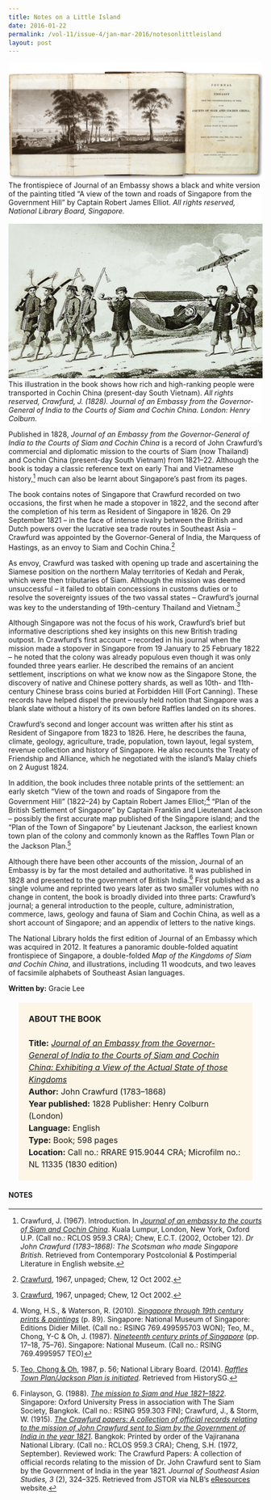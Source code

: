 ```yaml
---
title: Notes on a Little Island
date: 2016-01-22
permalink: /vol-11/issue-4/jan-mar-2016/notesonlittleisland
layout: post
---
```

<div style="background-color: white;"><br><img src="/images/vol-11-issue-4/notes-on-little-island/01_littleisland.jpg">The frontispiece of Journal of an Embassy shows a black and white version of the painting titled “A view of the town and roads of Singapore from the Government Hill” by Captain Robert James Elliot. <i>All rights reserved, National Library Board, Singapore.</i></div>

<div style="background-color: white;"><br><img src="/images/vol-11-issue-4/notes-on-little-island/02_littleisland.jpg">This illustration in the book shows how rich and high-ranking people were transported in Cochin China (present-day South Vietnam). <i>All rights reserved, Crawfurd, J. (1828). Journal of an Embassy from the Governor-General of India to the Courts of Siam and Cochin China. London: Henry Colburn.</i></div>

Published in 1828, *Journal of an Embassy from the Governor-General of India to the Courts of Siam and Cochin China* is a record of John Crawfurd’s commercial and diplomatic mission to the courts of Siam (now Thailand) and Cochin China (present-day South Vietnam) from 1821–22. Although the book is today a classic reference text on early Thai and Vietnamese history,[^1] much can also be learnt about Singapore’s past from its pages.

The book contains notes of Singapore that Crawfurd recorded on two occasions, the first when he made a stopover in 1822, and the second after the completion of his term as Resident of Singapore in 1826. On 29 September 1821 – in the face of intense rivalry between the British and Dutch powers over the lucrative sea trade routes in Southeast Asia – Crawfurd was appointed by the Governor-General of India, the Marquess of Hastings, as an envoy to Siam and Cochin China.[^2]

As envoy, Crawfurd was tasked with opening up trade and ascertaining the Siamese position on the northern Malay territories of Kedah and Perak, which were then tributaries of Siam. Although the mission was deemed unsuccessful – it failed to obtain concessions in customs duties or to resolve the sovereignty issues of the two vassal states – Crawfurd’s journal was key to the understanding of 19th-century Thailand and Vietnam.[^3]

Although Singapore was not the focus of his work, Crawfurd’s brief but informative descriptions shed key insights on this new British trading outpost. In Crawfurd’s first account – recorded in his journal when the mission made a stopover in Singapore from 19 January to 25 February 1822 – he noted that the colony was already populous even though it was only founded three years earlier. He described the remains of an ancient settlement, inscriptions on what we know now as the Singapore Stone, the discovery of native and Chinese pottery shards, as well as 10th- and 11th-century Chinese brass coins buried at Forbidden Hill (Fort Canning). These records have helped dispel the previously held notion that Singapore was a blank slate without a history of its own before Raffles landed on its shores.

Crawfurd’s second and longer account was written after his stint as Resident of Singapore from 1823 to 1826. Here, he describes the fauna, climate, geology, agriculture, trade, population, town layout, legal system, revenue collection and history of Singapore. He also recounts the Treaty of Friendship and Alliance, which he negotiated with the island’s Malay chiefs on 2 August 1824.

In addition, the book includes three notable prints of the settlement: an early sketch “View of the town and roads of Singapore from the Government Hill” (1822–24) by Captain Robert James Elliot;[^4] “Plan of the British Settlement of Singapore” by Captain Franklin and Lieutenant Jackson – possibly the first accurate map published of the Singapore island; and the “Plan of the Town of Singapore” by Lieutenant Jackson, the earliest known town plan of the colony and commonly known as the Raffles Town Plan or the Jackson Plan.[^5]

Although there have been other accounts of the mission, Journal of an Embassy is by far the most detailed and authoritative. It was published in 1828 and presented to the government of British India.[^6] First published as a single volume and reprinted two years later as two smaller volumes with no change in content, the book is broadly divided into three parts: Crawfurd’s journal; a general introduction to the people, culture, administration, commerce, laws, geology and fauna of Siam and Cochin China, as well as a short account of Singapore; and an appendix of letters to the native kings.

The National Library holds the first edition of Journal of an Embassy which was acquired in 2012. It features a panoramic double-folded aquatint frontispiece of Singapore, a double-folded *Map of the Kingdoms of Siam and Cochin China*, and illustrations, including 11 woodcuts, and two leaves of facsimile alphabets of Southeast Asian languages.

**Written by:**  Gracie Lee

<span style="background-colour: #fdf5e6; padding: 20px; margin: 20px; background:#fdf5e6; display:block; font-size:1rem; line-height:1.5rem;"><b>ABOUT THE BOOK</b>
<br><br>
<b>Title:</b> <i><a href="https://eservice.nlb.gov.sg/item_holding.aspx?bid=14368093">Journal of an Embassy from the Governor-General of India to the Courts of Siam and Cochin China: Exhibiting a View of the Actual State of those Kingdoms</a></i>
<br>
<b>Author:</b> John Crawfurd (1783–1868)
<br>
<b>Year published:</b> 1828 Publisher: Henry Colburn (London)
<br>
<b>Language:</b> English
<br>
<b>Type:</b> Book; 598 pages
<br>
<b>Location:</b> Call no.: RRARE 915.9044 CRA; Microfilm no.: NL 11335 (1830 edition)</span>

#### **NOTES**

[^1]:Crawfurd, J. (1967). Introduction. In *[Journal of an embassy to the courts of Siam and Cochin China](http://eservice.nlb.gov.sg/item_holding_s.aspx?bid=90035)*. Kuala Lumpur, London, New York, Oxford U.P. (Call no.: RCLOS 959.3 CRA); Chew, E.C.T. (2002, October 12). *Dr John Crawfurd (1783–1868): The Scotsman who made Singapore British*. Retrieved from Contemporary Postcolonial & Postimperial Literature in English website.

[^2]:[Crawfurd](http://eservice.nlb.gov.sg/item_holding_s.aspx?bid=90035), 1967, unpaged; Chew, 12 Oct 2002.

[^3]:[Crawfurd](http://eservice.nlb.gov.sg/item_holding_s.aspx?bid=90035), 1967, unpaged; Chew, 12 Oct 2002.

[^4]:Wong, H.S., & Waterson, R. (2010). *[Singapore through 19th century prints & paintings](http://eservice.nlb.gov.sg/item_holding_s.aspx?bid=13313091)* (p. 89). Singapore: National Museum of Singapore: Editions Didier Millet. (Call no.: RSING 769.499595703 WON); Teo, M., Chong, Y-C & Oh, J. (1987). *[Nineteenth century prints of Singapore](http://eservice.nlb.gov.sg/item_holding_s.aspx?bid=4413294)* (pp. 17–18, 75–76). Singapore: National Museum. (Call no.: RSING 769.4995957 TEO)

[^5]:[Teo, Chong & Oh](http://eservice.nlb.gov.sg/item_holding_s.aspx?bid=4413294), 1987, p. 56; National Library Board. (2014). *[Raffles Town Plan/Jackson Plan is initiated](http://eresources.nlb.gov.sg/history/events/d489ee4f-a03b-42df-a88d-c924c24ac720)*. Retrieved from HistorySG.

[^6]:Finlayson, G. (1988). *[The mission to Siam and Hue 1821–1822](http://eservice.nlb.gov.sg/item_holding_s.aspx?bid=4632997)*. Singapore: Oxford University Press in association with The Siam Society, Bangkok. (Call no.: RSING 959.303 FIN); Crawfurd, J., & Storm, W. (1915). *[The Crawfurd papers: A collection of official records relating to the mission of John Crawfurd sent to Siam by the Government of India in the year 1821](http://eservice.nlb.gov.sg/item_holding_s.aspx?bid=4271200)*. Bangkok: Printed by order of the Vajiranana National Library. (Call no.: RCLOS 959.3 CRA); Cheng, S.H. (1972, September). Reviewed work: The Crawfurd Papers: A collection of official records relating to the mission of Dr. John Crawfurd sent to Siam by the Government of India in the year 1821. *Journal of Southeast Asian Studies, 3* (2), 324–325. Retrieved from JSTOR via NLB’s [eResources](https://eresources.nlb.gov.sg/main/) website.
